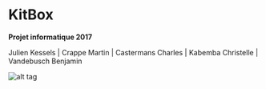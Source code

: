 # KitBox
**Projet informatique 2017**

Julien Kessels |
Crappe Martin |
Castermans Charles |
Kabemba Christelle |
Vandebusch Benjamin 

![alt tag](https://lh4.googleusercontent.com/B8SXK9E2eNW95pv0cu_fDssLbgwyWPah2M9iy_1INvNperm7BxyHFO2iQ9STaeI9KbqyeJjkhylImrI=w1280-h958-rw)

